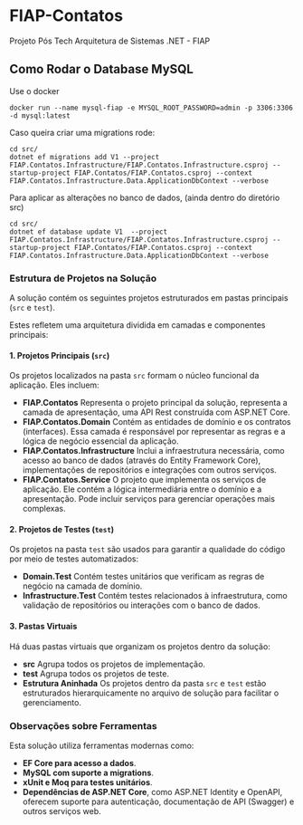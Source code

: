 # FIAP-Contatos
Projeto Pós Tech Arquitetura de Sistemas .NET - FIAP

## Como Rodar o Database MySQL

Use o docker


```shell
docker run --name mysql-fiap -e MYSQL_ROOT_PASSWORD=admin -p 3306:3306 -d mysql:latest
```

Caso queira criar uma migrations rode:
```shell
cd src/
dotnet ef migrations add V1 --project FIAP.Contatos.Infrastructure/FIAP.Contatos.Infrastructure.csproj --startup-project FIAP.Contatos/FIAP.Contatos.csproj --context FIAP.Contatos.Infrastructure.Data.ApplicationDbContext --verbose
```
Para aplicar as alterações no banco de dados, (ainda dentro do diretório src)
```shell
cd src/
dotnet ef database update V1  --project FIAP.Contatos.Infrastructure/FIAP.Contatos.Infrastructure.csproj --startup-project FIAP.Contatos/FIAP.Contatos.csproj --context FIAP.Contatos.Infrastructure.Data.ApplicationDbContext --verbose
```

### Estrutura de Projetos na Solução
A solução contém os seguintes projetos estruturados em pastas principais (`src` e `test`). 

Estes refletem uma arquitetura dividida em camadas e componentes principais:
#### **1. Projetos Principais (`src`)**
Os projetos localizados na pasta `src` formam o núcleo funcional da aplicação. Eles incluem:
- **FIAP.Contatos**
  Representa o projeto principal da solução, representa a camada de apresentação, uma API Rest construída com ASP.NET Core.
- **FIAP.Contatos.Domain**
  Contém as entidades de domínio e os contratos (interfaces). Essa camada é responsável por representar as regras e a lógica de negócio essencial da aplicação.
- **FIAP.Contatos.Infrastructure**
  Inclui a infraestrutura necessária, como acesso ao banco de dados (através do Entity Framework Core), implementações de repositórios e integrações com outros serviços.
- **FIAP.Contatos.Service**
  O projeto que implementa os serviços de aplicação. Ele contém a lógica intermediária entre o domínio e a apresentação. Pode incluir serviços para gerenciar operações mais complexas.

#### **2. Projetos de Testes (`test`)**
Os projetos na pasta `test` são usados para garantir a qualidade do código por meio de testes automatizados:
- **Domain.Test**
  Contém testes unitários que verificam as regras de negócio na camada de domínio.
- **Infrastructure.Test**
  Contém testes relacionados à infraestrutura, como validação de repositórios ou interações com o banco de dados.

#### **3. Pastas Virtuais**
Há duas pastas virtuais que organizam os projetos dentro da solução:
- **src**
  Agrupa todos os projetos de implementação.
- **test**
  Agrupa todos os projetos de teste.
- **Estrutura Aninhada**
  Os projetos dentro da pasta `src` e `test` estão estruturados hierarquicamente no arquivo de solução para facilitar o gerenciamento.

### Observações sobre Ferramentas
Esta solução utiliza ferramentas modernas como:
- **EF Core para acesso a dados**.
- **MySQL com suporte a migrations**.
- **xUnit e Moq para testes unitários**.
- **Dependências de ASP.NET Core**, como ASP.NET Identity e OpenAPI, oferecem suporte para autenticação, documentação de API (Swagger) e outros serviços web.
